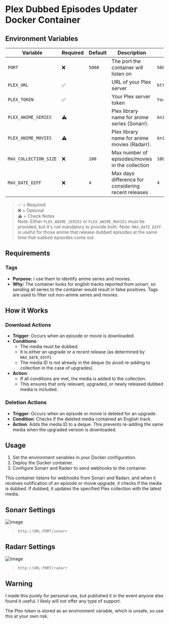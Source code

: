 # Plex Dubbed Episodes Updater Docker Container

## Environment Variables

| **Variable**            | **Required**  | **Default** | **Description**                                                                         | **Example**            |
|-------------------------|---------------|-------------|-----------------------------------------------------------------------------------------|------------------------|
| `PORT`                  | ❌            | `5000`      | The port the container will listen on                                                   | `5000`                 |
| `PLEX_URL`              | ✅            |             | URL of your Plex server                                                                 | `http://plex:32400`    |
| `PLEX_TOKEN`            | ✅            |             | Your Plex server token                                                                  | `YourPlexToken`        |
| `PLEX_ANIME_SERIES`     | ⚠️            |             | Plex library name for anime series (Sonarr).                                            | `Anime Series`         |
| `PLEX_ANIME_MOVIES`     | ⚠️            |             | Plex library name for anime movies (Radarr).                                            | `Anime Movies`         |
| `MAX_COLLECTION_SIZE`   | ❌            | `100`       | Max number of episodes/movies in the collection                                         | `100`                  |
| `MAX_DATE_DIFF`         | ❌            | `4`         | Max days difference for considering recent releases                                     | `4`                    |

> ✅ = Required  
> ❌ = Optional  
> ⚠️ = Check Notes  
> Note: Either `PLEX_ANIME_SERIES` or `PLEX_ANIME_MOVIES` must be provided, but it's not mandatory to provide both.
> Note: `MAX_DATE_DIFF` is useful for those anime that release dubbed episodes at the same time that subbed episodes come out.

## Requirements

### Tags

- **Purpose:** I use them to identify anime series and movies.
- **Why:** The container looks for english tracks reported from sonarr, so sending all series to the container would result in false positives. Tags are used to filter out non-anime series and movies.

## How it Works

### Download Actions

- **Trigger**: Occurs when an episode or movie is downloaded.
- **Conditions**:
  - The media must be dubbed.
  - It is either an upgrade or a recent release (as determined by `MAX_DATE_DIFF`).
  - The media ID is not already in the deque (to avoid re-adding to collection in the case of upgrades).
- **Action**:
  - If all conditions are met, the media is added to the collection.
  - This ensures that only relevant, upgraded, or newly released dubbed media is included.

### Deletion Actions

- **Trigger**: Occurs when an episode or movie is deleted for an upgrade.
- **Condition**: Checks if the deleted media contained an English track.
- **Action**: Adds the media ID to a deque. This prevents re-adding the same media when the upgraded version is downloaded.

## Usage

1. Set the environment variables in your Docker configuration.
2. Deploy the Docker container.
3. Configure Sonarr and Radarr to send webhooks to the container.

This container listens for webhooks from Sonarr and Radarr, and when it receives notification of an episode or movie upgrade, it checks if the media is dubbed. If dubbed, it updates the specified Plex collection with the latest media.

## Sonarr Settings

![image](https://github.com/Heavybullets8/new-plex-dubs/assets/20793231/3847d1ca-e902-4567-9877-63a835aeb31a)

> `http://URL:PORT/sonarr`

## Radarr Settings

![image](https://github.com/Heavybullets8/new-plex-dubs/assets/20793231/11aa2328-438b-47bd-bafd-4a634d373f64)

> `http://URL:PORT/radarr`

## Warning

I made this purely for personal use, but published it in the event anyone else found it useful. I likely will not offer any type of support.

The Plex token is stored as an environment variable, which is unsafe, so use this at your own risk.
